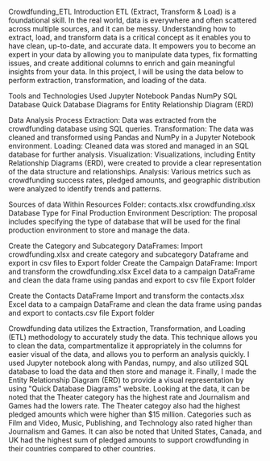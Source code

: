 Crowdfunding_ETL
Introduction
ETL (Extract, Transform & Load) is a foundational skill. In the real world, data is everywhere and often scattered across multiple sources, and it can be messy. Understanding how to extract, load, and transform data is a critical concept as it enables you to have clean, up-to-date, and accurate data. It empowers you to become an expert in your data by allowing you to manipulate data types, fix formatting issues, and create additional columns to enrich and gain meaningful insights from your data. In this project, I will be using the data below to perform extraction, transformation, and loading of the data.


Tools and Technologies Used
Jupyter Notebook
Pandas
NumPy
SQL Database
Quick Database Diagrams for Entity Relationship Diagram (ERD)

Data Analysis Process
Extraction: Data was extracted from the crowdfunding database using SQL queries.
Transformation: The data was cleaned and transformed using Pandas and NumPy in a Jupyter Notebook environment.
Loading: Cleaned data was stored and managed in an SQL database for further analysis.
Visualization: Visualizations, including Entity Relationship Diagrams (ERD), were created to provide a clear representation of the data structure and relationships.
Analysis: Various metrics such as crowdfunding success rates, pledged amounts, and geographic distribution were analyzed to identify trends and patterns.

Sources of data
Within Resources Folder:
contacts.xlsx
crowdfunding.xlsx
Database Type for Final Production Environment
Description: The proposal includes specifying the type of database that will be used for the final production environment to store and manage the data.



Create the Category and Subcategory DataFrames:
Import crowdfunding.xlsx  and create category and subcategory Dataframe  and export in csv files to Export folder
Create the Campaign DataFrame:
Import and transform the crowdfunding.xlsx Excel data to  a campaign DataFrame and clean the data frame using pandas and export to csv file Export folder

Create the Contacts DataFrame
Import and transform the contacts.xlsx Excel data to  a campaign DataFrame and clean the data frame using pandas and export to contacts.csv file Export folder

Crowdfunding data utilizes the Extraction, Transformation, and Loading (ETL) methodology to accurately study the data. This technique allows you to clean the data, compartmentalize it appropriately in the columns for easier visual of the data, and allows you to perform an analysis quickly. I used Jupyter notebook along with Pandas, numpy, and also utilized SQL database to load the data and then store and manage it. Finally, I made the Entity Relationship Diagram (ERD) to provide a visual representation by using "Quick Database Diagrams" website. Looking at the data, it can be noted that the Theater category has the highest rate and Journalism and Games had the lowers rate. The Theater categoy also had the highest pledged amounts which were higher than $15 million. Categories such as Film and Video, Music, Publishing, and Technology also rated higher than Journalism and Games. It can also be noted that United States, Canada, and UK had the highest sum of pledged amounts to support crowdfunding in their countries compared to other countries.


